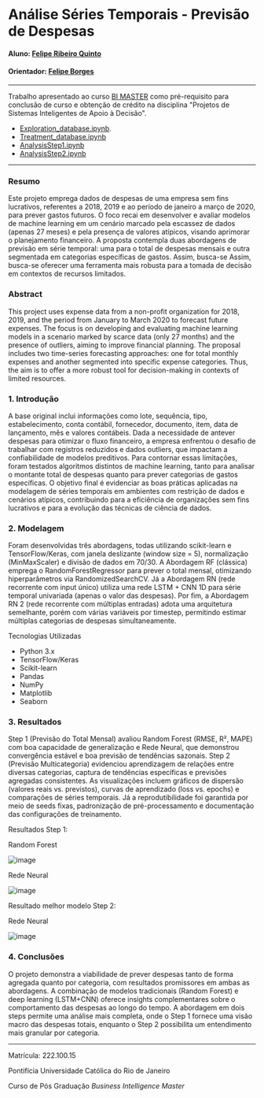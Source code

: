 <!-- antes de enviar a versão final, solicitamos que todos os comentários, colocados para orientação ao aluno, sejam removidos do arquivo -->
# Análise Séries Temporais - Previsão de Despesas

#### Aluno: [Felipe Ribeiro Quinto](https://github.com/felipequinto)
#### Orientador: [Felipe Borges](https://github.com/FelipeBorgesC)

---

Trabalho apresentado ao curso [BI MASTER](https://ica.puc-rio.ai/bi-master) como pré-requisito para conclusão de curso e obtenção de crédito na disciplina "Projetos de Sistemas Inteligentes de Apoio à Decisão".

<!-- para os links a seguir, caso os arquivos estejam no mesmo repositório que este README, não há necessidade de incluir o link completo: basta incluir o nome do arquivo, com extensão, que o GitHub completa o link corretamente -->
- [Exploration_database.ipynb](Exploration_database.ipynb). <!-- caso não aplicável, remover esta linha -->
- [Treatment_database.ipynb](Treatment_database.ipynb)
- [AnalysisStep1.ipynb](AnalysisStep1.ipynb)
- [AnalysisStep2.ipynb](AnalysisStep2.ipynb)
  
---

### Resumo
Este projeto emprega dados de despesas de uma empresa sem fins lucrativos, referentes a 2018, 2019 e ao período de janeiro a março de 2020, para prever gastos futuros. O foco recai em desenvolver e avaliar modelos de machine learning em um cenário marcado pela escassez de dados (apenas 27 meses) e pela presença de valores atípicos, visando aprimorar o planejamento financeiro. A proposta contempla duas abordagens de previsão em série temporal: uma para o total de despesas mensais e outra segmentada em categorias específicas de gastos. Assim, busca-se Assim, busca-se oferecer uma ferramenta mais robusta para a tomada de decisão em contextos de recursos limitados.
<!-- trocar o texto abaixo pelo resumo do trabalho, em português -->

### Abstract <!-- Opcional! Caso não aplicável, remover esta seção -->

<!-- trocar o texto abaixo pelo resumo do trabalho, em inglês -->
This project uses expense data from a non-profit organization for 2018, 2019, and the period from January to March 2020 to forecast future expenses. The focus is on developing and evaluating machine learning models in a scenario marked by scarce data (only 27 months) and the presence of outliers, aiming to improve financial planning. The proposal includes two time-series forecasting approaches: one for total monthly expenses and another segmented into specific expense categories. Thus, the aim is to offer a more robust tool for decision-making in contexts of limited resources.


### 1. Introdução
A base original inclui informações como lote, sequência, tipo, estabelecimento, conta contábil, fornecedor, documento, item, data de lançamento, mês e valores contábeis. Dada a necessidade de antever despesas para otimizar o fluxo financeiro, a empresa enfrentou o desafio de trabalhar com registros reduzidos e dados outliers, que impactam a confiabilidade de modelos preditivos. Para contornar essas limitações, foram testados algoritmos distintos de machine learning, tanto para analisar o montante total de despesas quanto para prever categorias de gastos específicas. O objetivo final é evidenciar as boas práticas aplicadas na modelagem de séries temporais em ambientes com restrição de dados e cenários atípicos, contribuindo para a eficiência de organizações sem fins lucrativos e para a evolução das técnicas de ciência de dados.

### 2. Modelagem
Foram desenvolvidas três abordagens, todas utilizando scikit-learn e TensorFlow/Keras, com janela deslizante (window size = 5), normalização (MinMaxScaler) e divisão de dados em 70/30. A Abordagem RF (clássica) emprega o RandomForestRegressor para prever o total mensal, otimizando hiperparâmetros via RandomizedSearchCV. Já a Abordagem RN (rede recorrente com input único) utiliza uma rede LSTM + CNN 1D para série temporal univariada (apenas o valor das despesas). Por fim, a Abordagem RN 2 (rede recorrente com múltiplas entradas) adota uma arquitetura semelhante, porém com várias variáveis por timestep, permitindo estimar múltiplas categorias de despesas simultaneamente.

Tecnologias Utilizadas

- Python 3.x
- TensorFlow/Keras
- Scikit-learn
- Pandas
- NumPy
- Matplotlib
- Seaborn

### 3. Resultados

Step 1 (Previsão do Total Mensal) avaliou Random Forest (RMSE, R², MAPE) com boa capacidade de generalização e Rede Neural, que demonstrou convergência estável e boa previsão de tendências sazonais. Step 2 (Previsão Multicategoria) evidenciou aprendizagem de relações entre diversas categorias, captura de tendências específicas e previsões agregadas consistentes. As visualizações incluem gráficos de dispersão (valores reais vs. previstos), curvas de aprendizado (loss vs. epochs) e comparações de séries temporais. Já a reprodutibilidade foi garantida por meio de seeds fixas, padronização de pré-processamento e documentação das configurações de treinamento.

Resultados Step 1:

Random Forest

![image](https://github.com/user-attachments/assets/66a60a2f-9f94-4641-8066-79d2cbca2e87)

Rede Neural

![image](https://github.com/user-attachments/assets/c525b0f7-eef9-4eae-ad43-5a26c43c57cf)

Resultado melhor modelo Step 2:

Rede Neural

![image](https://github.com/user-attachments/assets/eac69ce0-d361-41f0-babd-e29173c25153)

### 4. Conclusões

O projeto demonstra a viabilidade de prever despesas tanto de forma agregada quanto por categoria, com resultados promissores em ambas as abordagens. A combinação de modelos tradicionais (Random Forest) e deep learning (LSTM+CNN) oferece insights complementares sobre o comportamento das despesas ao longo do tempo.
A abordagem em dois steps permite uma análise mais completa, onde o Step 1 fornece uma visão macro das despesas totais, enquanto o Step 2 possibilita um entendimento mais granular por categoria.

---

Matrícula: 222.100.15

Pontifícia Universidade Católica do Rio de Janeiro

Curso de Pós Graduação *Business Intelligence Master*
